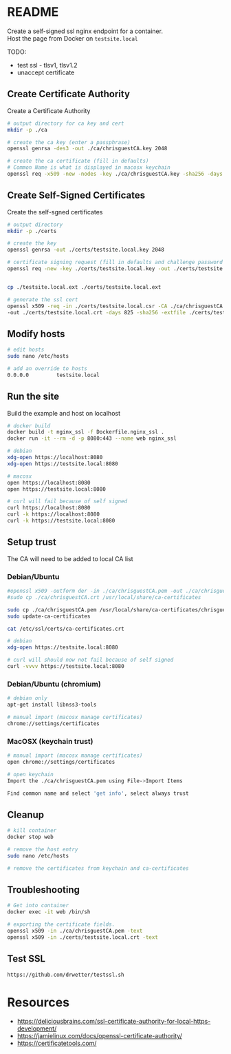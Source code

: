# README
Create a self-signed ssl nginx endpoint for a container.  
Host the page from Docker on `testsite.local`

TODO:
* test ssl - tlsv1, tlsv1.2
* unaccept certificate

## Create Certificate Authority
Create a Certificate Authority 
```sh
# output directory for ca key and cert
mkdir -p ./ca    

# create the ca key (enter a passphrase)
openssl genrsa -des3 -out ./ca/chrisguestCA.key 2048

# create the ca certificate (fill in defaults)
# Common Name is what is displayed in macosx keychain
openssl req -x509 -new -nodes -key ./ca/chrisguestCA.key -sha256 -days 365 -out ./ca/chrisguestCA.pem
```

## Create Self-Signed Certificates
Create the self-sgned certificates
```sh
# output directory
mkdir -p ./certs    

# create the key
openssl genrsa -out ./certs/testsite.local.key 2048

# certificate signing request (fill in defaults and challenge password as "challenge")
openssl req -new -key ./certs/testsite.local.key -out ./certs/testsite.local.csr


cp ./testsite.local.ext ./certs/testsite.local.ext

# generate the ssl cert
openssl x509 -req -in ./certs/testsite.local.csr -CA ./ca/chrisguestCA.pem -CAkey ./ca/chrisguestCA.key -CAcreateserial \
-out ./certs/testsite.local.crt -days 825 -sha256 -extfile ./certs/testsite.local.ext
```
## Modify hosts

```sh
# edit hosts
sudo nano /etc/hosts 

# add an override to hosts
0.0.0.0         testsite.local
```

## Run the site
Build the example and host on localhost
```sh
# docker build 
docker build -t nginx_ssl -f Dockerfile.nginx_ssl .             
docker run -it --rm -d -p 8080:443 --name web nginx_ssl

# debian
xdg-open https://localhost:8080
xdg-open https://testsite.local:8080  

# macosx
open https://localhost:8080
open https://testsite.local:8080  

# curl will fail because of self signed
curl https://localhost:8080     
curl -k https://localhost:8080  
curl -k https://testsite.local:8080     
```

## Setup trust 
The CA will need to be added to local CA list
### Debian/Ubuntu 
```sh
#openssl x509 -outform der -in ./ca/chrisguestCA.pem -out ./ca/chrisguestCA.crt
#sudo cp ./ca/chrisguestCA.crt /usr/local/share/ca-certificates

sudo cp ./ca/chrisguestCA.pem /usr/local/share/ca-certificates/chrisguestCA.crt
sudo update-ca-certificates

cat /etc/ssl/certs/ca-certificates.crt      

# debian
xdg-open https://testsite.local:8080

# curl will should now not fail because of self signed
curl -vvvv https://testsite.local:8080     
```

### Debian/Ubuntu (chromium) 
```sh
# debian only
apt-get install libnss3-tools

# manual import (macosx manage certificates)
chrome://settings/certificates
```

### MacOSX (keychain trust)
```sh
# manual import (macosx manage certificates)
open chrome://settings/certificates

# open keychain
Import the ./ca/chrisguestCA.pem using File->Import Items

Find common name and select 'get info', select always trust
```


## Cleanup 
```sh
# kill container
docker stop web

# remove the host entry
sudo nano /etc/hosts 

# remove the certificates from keychain and ca-certificates
```

## Troubleshooting
```sh
# Get into container
docker exec -it web /bin/sh 

# exporting the certificate fields.
openssl x509 -in ./ca/chrisguestCA.pem -text   
openssl x509 -in ./certs/testsite.local.crt -text 
```

## Test SSL

```sh
https://github.com/drwetter/testssl.sh
```

# Resources 
* https://deliciousbrains.com/ssl-certificate-authority-for-local-https-development/
* https://jamielinux.com/docs/openssl-certificate-authority/
* https://certificatetools.com/